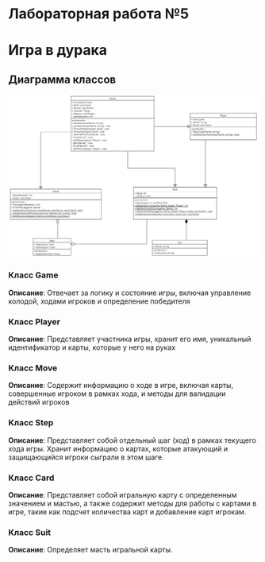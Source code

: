 # Лабораторная работа №5
# Игра в дурака

## Диаграмма классов

![Диаграмма классов](<./images/class2.png>)

### Класс **Game**
**Описание**: Отвечает за логику и состояние игры, включая управление колодой, ходами игроков и определение победителя

### Класс **Player**
**Описание**: Представляет участника игры, хранит его имя, уникальный идентификатор и карты, которые у него на руках

### Класс **Move**
**Описание**: Содержит информацию о ходе в игре, включая карты, совершенные игроком в рамках хода, и методы для валидации действий игроков

### Класс **Step**
**Описание**: Представляет собой отдельный шаг (ход) в рамках текущего хода игры. Хранит информацию о картах, которые атакующий и защищающийся игроки сыграли в этом шаге.

### Класс **Card**
**Описание**: Представляет собой игральную карту с определенным значением и мастью, а также содержит методы для работы с картами в игре, такие как подсчет количества карт и добавление карт игрокам.

### Класс **Suit**
**Описание**: Определяет масть игральной карты.
